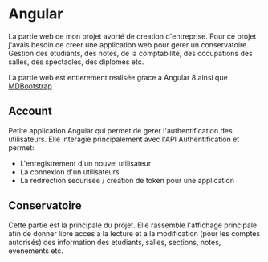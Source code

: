 # Angular

La partie web de mon projet avorté de creation d'entreprise. Pour ce projet j'avais besoin de creer une application web pour gerer un conservatoire. Gestion des etudiants, des notes, de la comptabilité, des occupations des salles, des spectacles, des diplomes etc.

La partie web est entierement realisée grace a Angular 8 ainsi que [MDBootstrap](https://mdbootstrap.com/docs/angular/)

## Account

Petite application Angular qui permet de gerer l'authentification des utilisateurs. Elle interagie principalement avec l'API Authentification et permet:
- L'enregistrement d'un nouvel utilisateur
- La connexion d'un utilisateurs
- La redirection securisée / creation de token pour une application

## Conservatoire

Cette partie est la principale du projet. Elle rassemble l'affichage principale afin de donner libre acces a la lecture et a la modification (pour les comptes autorisés) des information des etudiants, salles, sections, notes, evenements etc.
